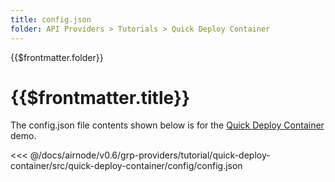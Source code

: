 ```yaml
---
title: config.json
folder: API Providers > Tutorials > Quick Deploy Container
---
```


<TitleSpan>{{$frontmatter.folder}}</TitleSpan>

# {{$frontmatter.title}}

<VersionWarning/>

The config.json file contents shown below is for the
[Quick Deploy Container](./) demo.

<!-- prettier-ignore -->
<<< @/docs/airnode/v0.6/grp-providers/tutorial/quick-deploy-container/src/quick-deploy-container/config/config.json
